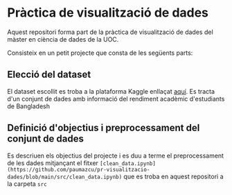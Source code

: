# Pràctica de visualització de dades
Aquest repositori forma part de la pràctica de visualització de dades del màster en ciència de dades de la UOC.

Consisteix en un petit projecte que consta de les següents parts:

## Elecció del dataset
El dataset escollit es troba a la plataforma Kaggle enllaçat [aquí](https://www.kaggle.com/datasets/satayjit/student-performance-bd/data). Es tracta d'un conjunt de dades amb informació del rendiment acadèmic d'estudiants de Bangladesh

## Definició d'objectius i preprocessament del conjunt de dades
Es descriuen els objectius del projecte i es duu a terme el preprocessament de les dades mitjançant el fitxer `[clean_data.ipynb](https://github.com/paumazcu/pr-visualitzacio-dades/blob/main/src/clean_data.ipynb)` que es troba en aquest repositori a la carpeta `src`
